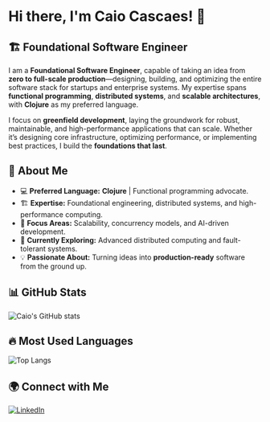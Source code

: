 # Hi there, I'm Caio Cascaes! 👋  

## 🏗️ Foundational Software Engineer  

I am a **Foundational Software Engineer**, capable of taking an idea from **zero to full-scale production**—designing, building, and optimizing the entire software stack for startups and enterprise systems. My expertise spans **functional programming**, **distributed systems**, and **scalable architectures**, with **Clojure** as my preferred language.  

I focus on **greenfield development**, laying the groundwork for robust, maintainable, and high-performance applications that can scale. Whether it’s designing core infrastructure, optimizing performance, or implementing best practices, I build the **foundations that last**.  

## 🚀 About Me  
- 💻 **Preferred Language:** **Clojure** | Functional programming advocate.  
- 🏗 **Expertise:** Foundational engineering, distributed systems, and high-performance computing.  
- 🎯 **Focus Areas:** Scalability, concurrency models, and AI-driven development.  
- 🔬 **Currently Exploring:** Advanced distributed computing and fault-tolerant systems.  
- 💡 **Passionate About:** Turning ideas into **production-ready** software from the ground up.  

## 📊 GitHub Stats  
![Caio's GitHub stats](https://github-readme-stats.vercel.app/api?username=deafjava&show_icons=true&theme=dark)  

## 🔥 Most Used Languages  
![Top Langs](https://github-readme-stats.vercel.app/api/top-langs/?username=deafjava&layout=compact&theme=dark&langs_count=8)  

## 🌍 Connect with Me  
[![LinkedIn](https://img.shields.io/badge/-LinkedIn-blue?style=flat-square&logo=linkedin&logoColor=white)](https://www.linkedin.com/in/caio-cascaes/)  
